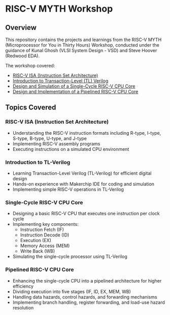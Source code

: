 # RISC-V MYTH Workshop  

## Overview  
This repository contains the projects and learnings from the RISC-V MYTH (Microprocessor for You in Thirty Hours) Workshop, conducted under the guidance of Kunal Ghosh (VLSI System Design - VSD) and Steve Hoover (Redwood EDA).  

The workshop covered:  
- [RISC-V ISA (Instruction Set Architecture)](./Docs/RISC-V_ISA.md)
- [Introduction to Transaction-Level (TL) Verilog](./Docs/TL-Verilog.md)
- [Design and Simulation of a Single-Cycle RISC-V CPU Core](./Docs/Single_Cycle_RISCV_CPU_Core_design.md) 
- [Design and Implementation of a Pipelined RISC-V CPU Core](./Docs/Pipelined_RISCV_CPU_Core_design.md) 

## Topics Covered  

### RISC-V ISA (Instruction Set Architecture)  
- Understanding the RISC-V instruction formats including R-type, I-type, S-type, B-type, U-type, and J-type  
- Implementing RISC-V assembly programs  
- Executing instructions on a simulated CPU environment  

### Introduction to TL-Verilog  
- Learning Transaction-Level Verilog (TL-Verilog) for efficient digital design  
- Hands-on experience with Makerchip IDE for coding and simulation  
- Implementing simple RISC-V operations in TL-Verilog  

### Single-Cycle RISC-V CPU Core  
- Designing a basic RISC-V CPU that executes one instruction per clock cycle  
- Implementing key components:  
  - Instruction Fetch (IF)  
  - Instruction Decode (ID)  
  - Execution (EX)  
  - Memory Access (MEM)  
  - Write Back (WB)  
- Simulating the single-cycle processor using TL-Verilog  

### Pipelined RISC-V CPU Core  
- Enhancing the single-cycle CPU into a pipelined architecture for higher efficiency  
- Dividing execution into five stages (IF, ID, EX, MEM, WB)  
- Handling data hazards, control hazards, and forwarding mechanisms  
- Implementing branch handling, register forwarding, and load-use hazard resolution  



